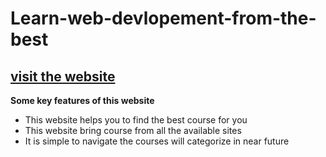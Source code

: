 # Learn-web-devlopement-from-the-best

## [visit the website](https://laughing-cori-d10005.netlify.app/home)

**Some key features of this website**

- This website helps you to find the best course for you
- This website bring course from all the available sites
- It is simple to navigate the courses will categorize in near future
